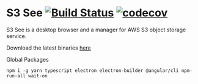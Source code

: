 # S3 See [![Build Status](https://travis-ci.org/astroanu/s3-see.svg)](https://travis-ci.org/astroanu/s3-see) [![codecov](https://codecov.io/gh/astroanu/s3-see/branch/master/graph/badge.svg)](https://codecov.io/gh/astroanu/s3-see)

S3 See is a desktop browser and a manager for AWS S3 object storage service.

Download the latest binaries [here](https://github.com/astroanu/s3-see/releases/latest)


Global Packages

`npm i -g yarn typescript electron electron-builder @angular/cli npm-run-all wait-on`
